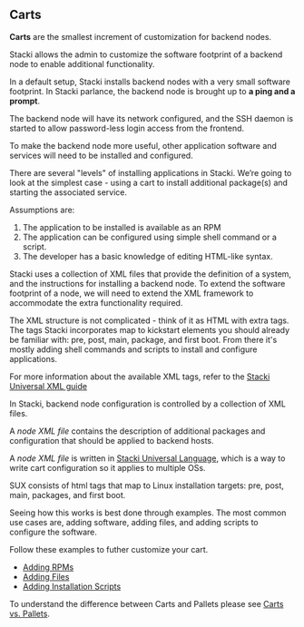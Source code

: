 ## Carts

**Carts** are the smallest increment of customization for backend nodes.

Stacki allows the admin to customize the software
footprint of a backend node to enable additional
functionality.

In a default setup, Stacki installs backend nodes with
a very small software footprint. In Stacki parlance, the
backend node is brought up to **a ping and a prompt**.

The backend node will have its network configured, and
the SSH daemon is started to allow password-less login access from
the frontend.

To make the backend node more useful, other application
software and services will need to be installed and
configured.

There are several "levels" of installing applications in Stacki.
We’re going to look at the simplest case - using a cart to install additional package(s) and starting the associated service.

Assumptions are:

1. The application to be installed is available as an RPM
2. The application can be configured using simple shell command
   or a script.
3. The developer has a basic knowledge of editing HTML-like syntax.

Stacki uses a collection of XML files that provide the definition
of a system, and the instructions for installing a backend node.
To extend the software footprint of a node, we will need to extend
the XML framework to accommodate the extra functionality
required.

The XML structure is not complicated - think of it as HTML with extra
tags. The tags Stacki incorporates map to kickstart elements you
should already be familiar with: pre, post, main, package, and first boot. From there it's mostly adding shell commands and scripts to install and configure applications.

For more information about the available XML tags, refer to the
[Stacki Universal XML guide](Stacki-Universal-XML)

In Stacki, backend node configuration is controlled by a collection of XML
files.

A *node XML file* contains the description of additional packages and
configuration that should be applied to backend hosts.

A *node XML file* is written in [Stacki Universal Language](Stacki-Universal-XML), which is a way to write cart configuration so it applies to multiple OSs.

SUX consists of html tags that map to Linux installation targets: pre, post, main, packages, and first boot.

Seeing how this works is best done through examples. The most common use cases are, adding software, adding files, and adding scripts to configure the software.

Follow these examples to futher customize your cart.

* [Adding RPMs](Adding-RPMs)
* [Adding Files](Adding-Files)
* [Adding Installation Scripts](Adding-Scripts)

To understand the difference between Carts and Pallets please see [Carts vs. Pallets](Carts-vs-Pallets).

